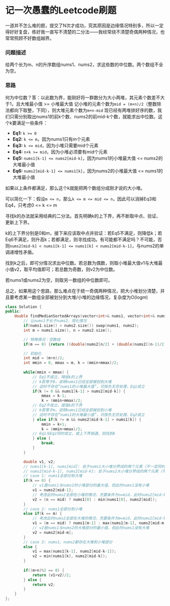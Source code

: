 # 记一次愚蠢的Leetcode刷题

一道并不怎么难的题，提交了N次才成功，究其原因是边缘情况特别多，所以一定得好好复盘，练好我一直写不清楚的二分法——我经常绕不清楚奇偶两种情况，也常常照顾不好数组越界。

### 问题描述

给两个长为m、n的升序数组nums1、nums2，求这些数的中位数。两个数组不全为空。

### 思路

何为中位数？答：以此数为界，能刚好将一群数分为大小两堆，其元素个数差不大于1，且大堆最小值 >= 小堆最大值
记小堆的元素个数为`mid = (m+n)/2`（整数除法都向下取整，下同），则大堆元素个数为`m+n-mid`
现已经有两堆排好序的数，我们只需分别取出nums1的前k个数、nums2的前mid-k个数，就能求出中位数。这个k要满足一些条件：

- **Eq1:** `k >= 0`
- **Eq2:** `k <= m`，因为nums1只有m个元素
- **Eq3:** `k <= mid`，因为小堆只需要mid个元素
- **Eq4:** `n+k >= mid`，因为小堆必须要有mid个元素
- **Eq5:** `nums1[k-1] <= nums2[mid-k]`，因为nums1的小堆最大值 <= nums2的大堆最小值
- **Eq6:** `nums2[mid-k-1] <= nums1[k]`，因为nums2的小堆最大值 <= nums1的大堆最小值

如果以上条件都满足，那么这个k就能把两个数组分成刚才说的大小堆。

可以简化一下：假设`m <= n`，那么`k <= m <= mid <= n`，因此可以消掉Eq3和Eq4，只考虑0 <= k <= m

寻找k的办法就采用经典的二分法。首先明确k的上下界，再不断取中点、验证、更新上下界。

k的上下界分别是0和m，接下来应该取中点并验证：若Eq5不满足，则降低k；若Eq6不满足，则升高k；若都满足，则寻找成功。有可能都不满足吗？不可能，否则`nums2[mid-k] < nums1[k-1] <= nums1[k] < nums2[mid-k-1]`，与nums2的单调递增性矛盾。

找到k之后，即可分情况求出中位数。若总数为偶数，则取小堆最大值v1与大堆最小值v2，取平均值即可；若总数为奇数，则v2为中位数。

若nums1或nums2为空，则取另一数组的中位数即可。

总之，如果用这个思路，那么难点在于统一奇偶两种情况，把大小堆划分清楚，并且要考虑某一数组全部被划分到大堆/小堆的边缘情况，复杂度为O(log*m*)

```cpp
class Solution {
public:
    double findMedianSortedArrays(vector<int>& nums1, vector<int>& nums2) {
        // 让nums1不长于nums2，简化情况
        if(nums1.size() > nums2.size()) swap(nums1, nums2);
        int m = nums1.size(), n = nums2.size();

        // 特殊情况：空数组
        if(m == 0) {return ((double)nums2[n/2] + (double)nums2[(n-1)/2]) / 2.0;}

        // 初始化
        int mid = (m+n)/2;
        int mmin = 0, mmax = m, k = (mmin+mmax)/2;
        
        while(mmin < mmax) {
            // Eq1不成立，降低k的上界
            // k若等于0，说明nums1已经全部被划到大堆
            // 这时不存在“nums1的小堆最大值”，可按负无穷处理，Eq1成立
            if(k != 0 && nums1[k-1] > nums2[mid-k]) {
                mmax = k-1;
                k = (mmin+mmax)/2;
            // Eq2不成立，提高k的下界
            // k若等于m，说明nums1已经全部被划到小堆
            // 这时不存在“nums1的大堆最小值”，可按负无穷处理，Eq2成立
            } else if(k != m && nums2[mid-k-1] > nums1[k]) {
                mmin = k+1;
                k = (mmin+mmax)/2;
            // Eq1与Eq2同时成立，或上下界相遇，则找到k
            } else {
                break;
            }
        }

        double v1, v2;
        // nums1[k-1], nums[mid]: 处于nums1大小堆分界线的两个元素（不一定同时存在）
        // nums2[mid-k-1], nums2[mid-k]: 处于nums2大小堆分界线的两个元素（不一定同时存在）
        // case 1: nums1全部分到大堆
        if(k == 0) {
            // v1是nums1与nums2的小堆部分的最大值，但此时nums1没有小堆
            v1 = nums2[mid-1];
            // 考虑此时nums2全部在小堆的情况，充要条件为n=mid，此时nums2[mid-k]不存在
            v2 = (n == mid) ? nums1[0] : min(nums1[0], nums2[mid]);
        }
        // case 2: nums1全部分到小堆
        else if(k == m) {
            // 考虑此时nums2全部在大堆的情况，充要条件为m=mid，此时nums2[mid-k-1]不存在
            v1 = (m == mid) ? nums1[m-1] : max(nums1[m-1], nums2[mid-m-1]);
            // v2是nums1与nums2的大堆部分的最小值，但此时nums1没有大堆
            v2 = nums2[mid-m];
        }
        // case 3: nums1、nums2都存在大堆和小堆部分
        else {
            v1 = max(nums1[k-1], nums2[mid-k-1]);
            v2 = min(nums1[k], nums2[mid-k]);
        }
        
        if((m+n)%2 == 0) {
            return (v1+v2)/2;
        } else {
            return v2;
        }
    }
};
```
